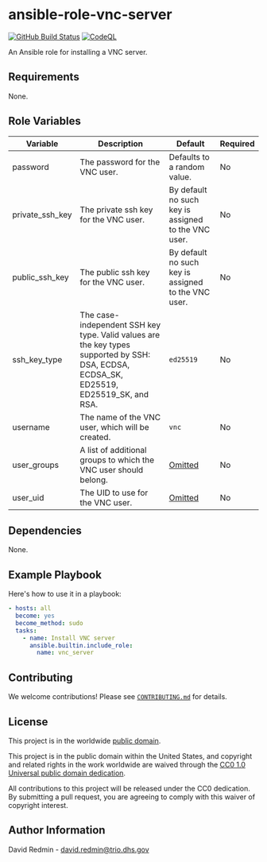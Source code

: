 # ansible-role-vnc-server #

[![GitHub Build Status](https://github.com/cisagov/ansible-role-vnc-server/workflows/build/badge.svg)](https://github.com/cisagov/ansible-role-vnc-server/actions)
[![CodeQL](https://github.com/cisagov/ansible-role-vnc-server/workflows/CodeQL/badge.svg)](https://github.com/cisagov/ansible-role-vnc-server/actions/workflows/codeql-analysis.yml)

An Ansible role for installing a VNC server.

## Requirements ##

None.

## Role Variables ##

| Variable | Description | Default | Required |
|----------|-------------|---------|----------|
| password | The password for the VNC user. | Defaults to a random value. | No |
| private\_ssh\_key | The private ssh key for the VNC user. | By default no such key is assigned to the VNC user. | No |
| public\_ssh\_key | The public ssh key for the VNC user. | By default no such key is assigned to the VNC user. | No |
| ssh\_key\_type | The case-independent SSH key type. Valid values are the key types supported by SSH:  DSA, ECDSA, ECDSA_SK, ED25519, ED25519_SK, and RSA. | `ed25519` | No |
| username | The name of the VNC user, which will be created. | `vnc` | No |
| user\_groups | A list of additional groups to which the VNC user should belong. | [Omitted](https://docs.ansible.com/ansible/latest/user_guide/playbooks_filters.html#making-variables-optional) | No |
| user\_uid | The UID to use for the VNC user. | [Omitted](https://docs.ansible.com/ansible/latest/user_guide/playbooks_filters.html#making-variables-optional) | No |

## Dependencies ##

None.

## Example Playbook ##

Here's how to use it in a playbook:

```yaml
- hosts: all
  become: yes
  become_method: sudo
  tasks:
    - name: Install VNC server
      ansible.builtin.include_role:
        name: vnc_server
```

## Contributing ##

We welcome contributions!  Please see [`CONTRIBUTING.md`](CONTRIBUTING.md) for
details.

## License ##

This project is in the worldwide [public domain](LICENSE).

This project is in the public domain within the United States, and
copyright and related rights in the work worldwide are waived through
the [CC0 1.0 Universal public domain
dedication](https://creativecommons.org/publicdomain/zero/1.0/).

All contributions to this project will be released under the CC0
dedication. By submitting a pull request, you are agreeing to comply
with this waiver of copyright interest.

## Author Information ##

David Redmin - <david.redmin@trio.dhs.gov>
